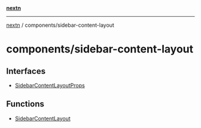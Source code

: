 [**nextn**](../../README.md)

***

[nextn](../../modules.md) / components/sidebar-content-layout

# components/sidebar-content-layout

## Interfaces

- [SidebarContentLayoutProps](interfaces/SidebarContentLayoutProps.md)

## Functions

- [SidebarContentLayout](functions/SidebarContentLayout.md)
